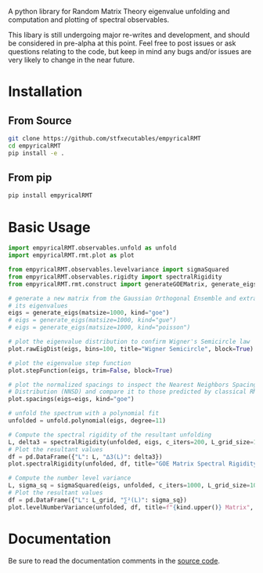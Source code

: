 A python library for Random Matrix Theory eigenvalue unfolding and
computation and plotting of spectral observables.

This libary is still undergoing major re-writes and development, and should
be considered in pre-alpha at this point. Feel free to post issues or ask
questions relating to the code, but keep in mind any bugs and/or issues are
very likely to change in the near future.

# Installation

## From Source
```bash
git clone https://github.com/stfxecutables/empyricalRMT
cd empyricalRMT
pip install -e .
```

## From pip
```bash
pip install empyricalRMT
```

# Basic Usage
```python
import empyricalRMT.observables.unfold as unfold
import empyricalRMT.rmt.plot as plot

from empyricalRMT.observables.levelvariance import sigmaSquared
from empyricalRMT.observables.rigidty import spectralRigidity
from empyricalRMT.rmt.construct import generateGOEMatrix, generate_eigs

# generate a new matrix from the Gaussian Orthogonal Ensemble and extract
# its eigenvalues
eigs = generate_eigs(matsize=1000, kind="goe")
# eigs = generate_eigs(matsize=1000, kind="gue")
# eigs = generate_eigs(matsize=1000, kind="poisson")

# plot the eigenvalue distribution to confirm Wigner's Semicircle law
plot.rawEigDist(eigs, bins=100, title="Wigner Semicircle", block=True)

# plot the eigenvalue step function
plot.stepFunction(eigs, trim=False, block=True)

# plot the normalized spacings to inspect the Nearest Neighbors Spacing
# Distribution (NNSD) and compare it to those predicted by classical RMT
plot.spacings(eigs=eigs, kind="goe")

# unfold the spectrum with a polynomial fit
unfolded = unfold.polynomial(eigs, degree=11)

# Compute the spectral rigidity of the resultant unfolding
L, delta3 = spectralRigidity(unfolded, eigs, c_iters=200, L_grid_size=100, min_L=0.5, max_L=25)
# Plot the resultant values
df = pd.DataFrame({"L": L, "∆3(L)": delta3})
plot.spectralRigidity(unfolded, df, title="GOE Matrix Spectral Rigidity", mode="block")

# Compute the number level variance
L, sigma_sq = sigmaSquared(eigs, unfolded, c_iters=1000, L_grid_size=100, min_L=0.5, max_L=20)
# Plot the resultant values
df = pd.DataFrame({"L": L_grid, "∑²(L)": sigma_sq})
plot.levelNumberVariance(unfolded, df, title=f"{kind.upper()} Matrix", mode="block")

```

# Documentation
Be sure to read the documentation comments in the [source code](https://github.com/stfxecutables/empyricalRMT/tree/master/empyricalRMT).